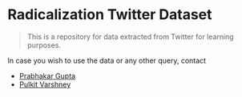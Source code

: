 # Radicalization Twitter Dataset

> This is a repository for data extracted from Twitter for learning purposes.

In case you wish to use the data or any other query, contact
 + [Prabhakar Gupta](mailto:prabhakargupta267@gmail.com) 
 + [Pulkit Varshney](mailto:pulkitvarshney186@gmail.com)
 